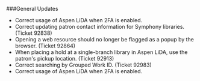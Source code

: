 ###General Updates
- Correct usage of Aspen LiDA when 2FA is enabled.
- Correct updating patron contact information for Symphony libraries. (Ticket 92838)
- Opening a web resource should no longer be flagged as a popup by the browser. (Ticket 92864)
- When placing a hold at a single-branch library in Aspen LiDA, use the patron's pickup location. (Ticket 92913)
- Correct searching by Grouped Work ID. (Ticket 92983)
- Correct usage of Aspen LiDA when 2FA is enabled. 